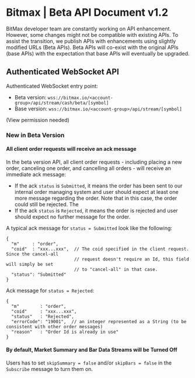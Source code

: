 Bitmax | Beta API Document v1.2
==============================================

BitMax developer team are constantly working on API enhancement. However, some changes might not be compatible 
with existing APIs. To assist the transition, we publish APIs with enhancements using slightly modified URLs (Beta APIs).
Beta APIs will co-exist with the original APIs (base APIs) with the expectation that base APIs will eventually be upgraded. 
 

Authenticated WebSocket API
----------------------------------------------

Authenticated WebSocket entry point: 

* Beta version: `wss://bitmax.io/<account-group>/api/stream/cash/beta/[symbol]`
* Base version: `wss://bitmax.io/<account-group>/api/stream/[symbol]`

(View permission needed)

### New in Beta Version

#### All client order requests will receive an ack message

In the beta version API, all client order requests - including placing a new order, canceling one order, and cancelling all orders - will receive an immediate ack message:

* If the ack `status` is `Submitted`, it means the order has been sent to our internal order managing system and user should expect at least one more message regarding the order. Note that in this case, the order could still be rejected. The 
* If the ack `status` is `Rejected`, it means the order is rejected and user should expect no further message for the order.


A typical ack message for `status = Submitted` look like the following:

    {
      "m"     : "order", 
      "coid"  : "xxx...xxx",  // The coid specified in the client request. Since the cancel-all 
                              // request doesn't require an Id, this field will simply be set
                              // to "cancel-all" in that case. 
      "status": "Submitted" 
    }

Ack message for `status = Rejected`: 

    {
      "m"        : "order",
      "coid"     : "xxx...xxx",
      "status"   : "Rejected",
      "errorCode": "19001",  // an integer represented as a String (to be consistent with other order messages)
      "reason"   : "Order Id is already in use" 
    }

#### By default, Market Summary and Bar Data Streams will be Turned Off

Users has to set `skipSummary = false` and/or `skipBars = false` in the `Subscribe` message to turn them on.

